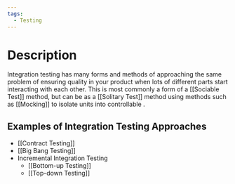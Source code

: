 ```yaml
---
tags:
  - Testing
---
```

# Description
Integration testing has many forms and methods of approaching the same problem of ensuring quality in your product when lots of different parts start interacting with each other. This is most commonly a form of a [[Sociable Test]] method, but can be as a [[Solitary Test]] method using methods such as [[Mocking]] to isolate units into controllable . 

## Examples of Integration Testing Approaches
- [[Contract Testing]]
- [[Big Bang Testing]]
- Incremental Integration Testing
	- [[Bottom-up Testing]]
	- [[Top-down Testing]]
